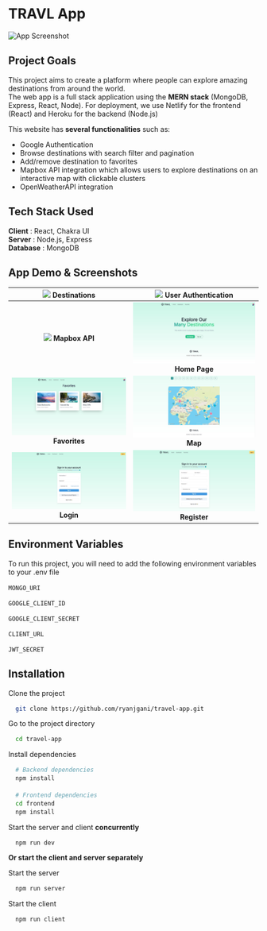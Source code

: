 # TRAVL App

![App Screenshot](https://github.com/ryanjgani/travel-app/blob/master/demo/destinations.gif?raw=true)

## Project Goals

This project aims to create a platform where people can explore amazing destinations from around the world.  
The web app is a full stack application using the **MERN stack** (MongoDB, Express, React, Node). For deployment, we use Netlify for the frontend (React) and Heroku for the backend (Node.js)

This website has **several functionalities** such as:

-   Google Authentication
-   Browse destinations with search filter and pagination
-   Add/remove destination to favorites
-   Mapbox API integration which allows users to explore destinations on an interactive map with clickable clusters
-   OpenWeatherAPI integration

## Tech Stack Used

**Client** : React, Chakra UI  
**Server** : Node.js, Express  
**Database** : MongoDB

## App Demo & Screenshots

| ![](https://github.com/ryanjgani/travel-app/blob/master/demo/destinations.gif?raw=true) **Destinations** | ![](https://github.com/ryanjgani/travel-app/blob/master/demo/googleauth.gif?raw=true) **User Authentication** |
| :------------------------------------------------------------------------------------------------------: | :-----------------------------------------------------------------------------------------------------------: |
|      ![](https://github.com/ryanjgani/travel-app/blob/master/demo/maps.gif?raw=true) **Mapbox API**      |       ![](https://github.com/ryanjgani/travel-app/blob/master/demo/homepage.jpg?raw=true) **Home Page**       |
|    ![](https://github.com/ryanjgani/travel-app/blob/master/demo/favorites.jpg?raw=true) **Favorites**    |            ![](https://github.com/ryanjgani/travel-app/blob/master/demo/map.jpg?raw=true) **Map**             |
|        ![](https://github.com/ryanjgani/travel-app/blob/master/demo/login.jpg?raw=true) **Login**        |       ![](https://github.com/ryanjgani/travel-app/blob/master/demo/register.jpg?raw=true) **Register**        |

## Environment Variables

To run this project, you will need to add the following environment variables to your .env file

`MONGO_URI`

`GOOGLE_CLIENT_ID`

`GOOGLE_CLIENT_SECRET`

`CLIENT_URL`

`JWT_SECRET`

## Installation

Clone the project

```bash
  git clone https://github.com/ryanjgani/travel-app.git
```

Go to the project directory

```bash
  cd travel-app
```

Install dependencies

```bash
  # Backend dependencies
  npm install

  # Frontend dependencies
  cd frontend
  npm install
```

Start the server and client **concurrently**

```bash
  npm run dev
```

**Or start the client and server separately**

Start the server

```bash
  npm run server
```

Start the client

```bash
  npm run client
```
